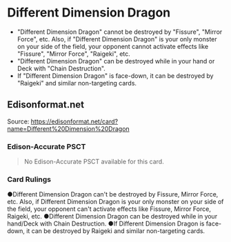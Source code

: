 # Different Dimension Dragon

*   "Different Dimension Dragon" cannot be destroyed by "Fissure", "Mirror Force", etc. Also, if "Different Dimension Dragon" is your only monster on your side of the field, your opponent cannot activate effects like "Fissure", "Mirror Force", "Raigeki", etc.
*   "Different Dimension Dragon" can be destroyed while in your hand or Deck with "Chain Destruction".
*   If "Different Dimension Dragon" is face-down, it can be destroyed by "Raigeki" and similar non-targeting cards.

## Edisonformat.net

Source: https://edisonformat.net/card?name=Different%20Dimension%20Dragon

### Edison-Accurate PSCT

> No Edison-Accurate PSCT available for this card.

### Card Rulings

●Different Dimension Dragon can't be destroyed by Fissure, Mirror Force, etc. Also, if Different Dimension Dragon is your only monster on your side of the field, your opponent can't activate effects like Fissure, Mirror Force, Raigeki, etc.
●Different Dimension Dragon can be destroyed while in your hand/Deck with Chain Destruction.
●If Different Dimension Dragon is face-down, it can be destroyed by Raigeki and similar non-targeting cards.
            
